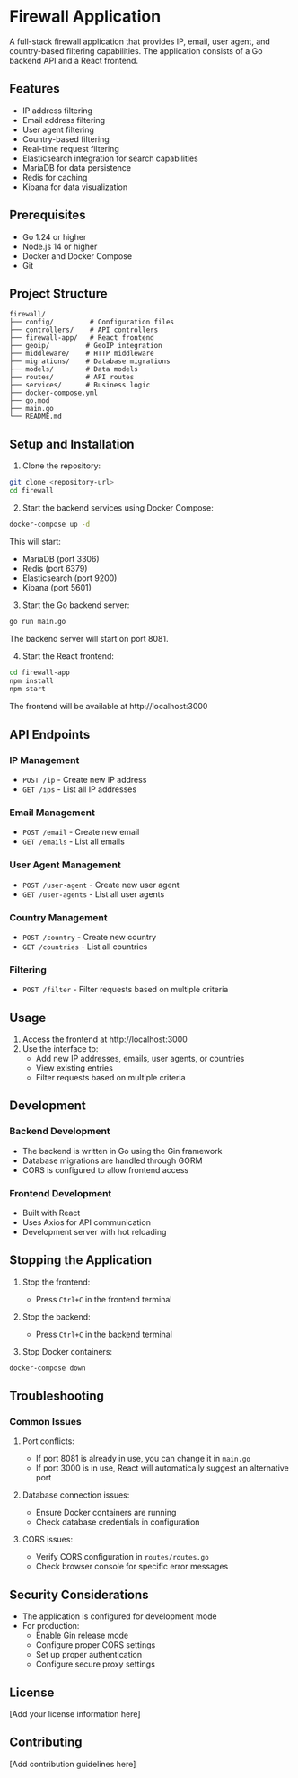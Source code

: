 # Firewall Application

A full-stack firewall application that provides IP, email, user agent, and country-based filtering capabilities. The application consists of a Go backend API and a React frontend.

## Features

- IP address filtering
- Email address filtering
- User agent filtering
- Country-based filtering
- Real-time request filtering
- Elasticsearch integration for search capabilities
- MariaDB for data persistence
- Redis for caching
- Kibana for data visualization

## Prerequisites

- Go 1.24 or higher
- Node.js 14 or higher
- Docker and Docker Compose
- Git

## Project Structure

```
firewall/
├── config/         # Configuration files
├── controllers/    # API controllers
├── firewall-app/   # React frontend
├── geoip/         # GeoIP integration
├── middleware/    # HTTP middleware
├── migrations/    # Database migrations
├── models/        # Data models
├── routes/        # API routes
├── services/      # Business logic
├── docker-compose.yml
├── go.mod
├── main.go
└── README.md
```

## Setup and Installation

1. Clone the repository:
```bash
git clone <repository-url>
cd firewall
```

2. Start the backend services using Docker Compose:
```bash
docker-compose up -d
```
This will start:
- MariaDB (port 3306)
- Redis (port 6379)
- Elasticsearch (port 9200)
- Kibana (port 5601)

3. Start the Go backend server:
```bash
go run main.go
```
The backend server will start on port 8081.

4. Start the React frontend:
```bash
cd firewall-app
npm install
npm start
```
The frontend will be available at http://localhost:3000

## API Endpoints

### IP Management
- `POST /ip` - Create new IP address
- `GET /ips` - List all IP addresses

### Email Management
- `POST /email` - Create new email
- `GET /emails` - List all emails

### User Agent Management
- `POST /user-agent` - Create new user agent
- `GET /user-agents` - List all user agents

### Country Management
- `POST /country` - Create new country
- `GET /countries` - List all countries

### Filtering
- `POST /filter` - Filter requests based on multiple criteria

## Usage

1. Access the frontend at http://localhost:3000
2. Use the interface to:
   - Add new IP addresses, emails, user agents, or countries
   - View existing entries
   - Filter requests based on multiple criteria

## Development

### Backend Development
- The backend is written in Go using the Gin framework
- Database migrations are handled through GORM
- CORS is configured to allow frontend access

### Frontend Development
- Built with React
- Uses Axios for API communication
- Development server with hot reloading

## Stopping the Application

1. Stop the frontend:
   - Press `Ctrl+C` in the frontend terminal

2. Stop the backend:
   - Press `Ctrl+C` in the backend terminal

3. Stop Docker containers:
```bash
docker-compose down
```

## Troubleshooting

### Common Issues

1. Port conflicts:
   - If port 8081 is already in use, you can change it in `main.go`
   - If port 3000 is in use, React will automatically suggest an alternative port

2. Database connection issues:
   - Ensure Docker containers are running
   - Check database credentials in configuration

3. CORS issues:
   - Verify CORS configuration in `routes/routes.go`
   - Check browser console for specific error messages

## Security Considerations

- The application is configured for development mode
- For production:
  - Enable Gin release mode
  - Configure proper CORS settings
  - Set up proper authentication
  - Configure secure proxy settings

## License

[Add your license information here]

## Contributing

[Add contribution guidelines here] 